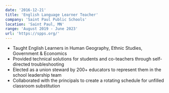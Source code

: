 ```yaml
---
date: '2016-12-21'
title: 'English Language Learner Teacher'
company: 'Saint Paul Public Schools'
location: 'Saint Paul, MN'
range: 'August 2019 - June 2023'
url: 'https://spps.org/'
---
```


- Taught English Learners in Human Geography, Ethnic Studies, Government & Economics
- Provided technical solutions for students and co-teachers through self-directed troubleshooting
- Elected as a union steward by 200+ educators to represent them in the school leadership team
- Collaborated with the principals to create a rotating schedule for unfilled classroom substitution
